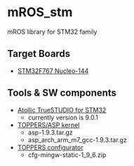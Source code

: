 # mROS_stm
mROS library for STM32 family

## Target Boards

- [STM32F767 Nucleo-144](https://www.st.com/content/st_com/ja/products/evaluation-tools/product-evaluation-tools/mcu-eval-tools/stm32-mcu-eval-tools/stm32-mcu-nucleo/nucleo-f767zi.html)

## Tools & SW components

- [Atollic TrueSTUDIO for STM32](https://atollic.com/truestudio/)
  - currently version is 9.0.1
- [TOPPERS/ASP kernel](http://toppers.jp/asp-d-download.html)
  - asp-1.9.3.tar.gz
  - asp_arch_arm_m7_gcc-1.9.3.tar.gz
- [TOPPERS configurator](http://toppers.jp/cfg-download.html)
  - cfg-mingw-static-1_9_6.zip
